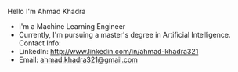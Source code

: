 Hello I'm Ahmad Khadra
* I'm a Machine Learning Engineer
* Currently, I'm pursuing a master's degree in Artificial Intelligence. Contact Info:
* LinkedIn: http://www.linkedin.com/in/ahmad-khadra321
* Email: ahmad.khadra321@gmail.com
